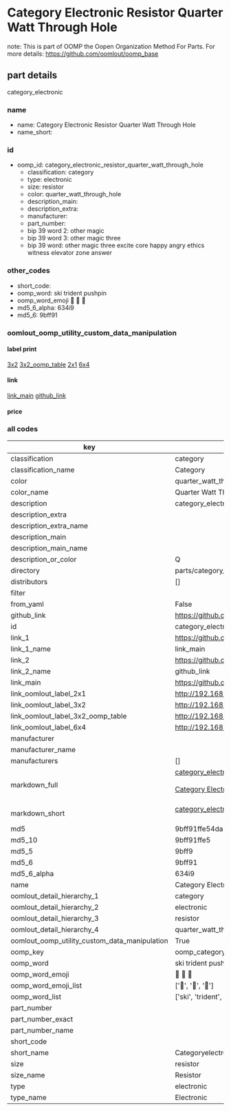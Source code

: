 # Category Electronic Resistor Quarter Watt Through Hole  

note: This is part of OOMP the Oopen Organization Method For Parts. For more details: https://github.com/oomlout/oomp_base

##  part details



category_electronic

### name
* name: Category Electronic Resistor Quarter Watt Through Hole
* name_short: 
### id
* oomp_id: category_electronic_resistor_quarter_watt_through_hole
  * classification: category
  * type: electronic
  * size: resistor
  * color: quarter_watt_through_hole
  * description_main: 
  * description_extra: 
  * manufacturer: 
  * part_number: 
  * bip 39 word 2: other magic
  * bip 39 word 3: other magic three
  * bip 39 word: other magic three excite core happy angry ethics witness elevator zone answer

### other_codes
* short_code: 
* oomp_word: ski trident pushpin
* oomp_word_emoji :ski: :trident: :pushpin:
* md5_6_alpha: 634i9
* md5_6: 9bff91






### oomlout_oomp_utility_custom_data_manipulation
#### label print
[3x2](http://192.168.1.245:1112/?label=oomp%20634i9)
[3x2_oomp_table](http://192.168.1.107:1112/?label=oomp%20634i9)
[2x1](http://192.168.1.242:1112/?label=oomp%20634i9)
[6x4](http://192.168.1.55:1112/?label=oomp%20634i9)    

#### link

[link_main](https://github.com/oomlout/oomlout_oomp_current_version_messy/tree/main/parts/category_electronic_resistor_quarter_watt_through_hole) [github_link](https://github.com/oomlout/oomlout_oomp_part_src/tree/main/parts/category_electronic_resistor_quarter_watt_through_hole)                             

#### price







### all codes 
| key | value |  
| --- | --- |  
| classification | category |  
| classification_name | Category |  
| color | quarter_watt_through_hole |  
| color_name | Quarter Watt Through Hole |  
| description | category_electronic |  
| description_extra |  |  
| description_extra_name |  |  
| description_main |  |  
| description_main_name |  |  
| description_or_color | Q  |  
| directory | parts/category_electronic_resistor_quarter_watt_through_hole |  
| distributors | [] |  
| filter |  |  
| from_yaml | False |  
| github_link | https://github.com/oomlout/oomlout_oomp_part_src/tree/main/parts/category_electronic_resistor_quarter_watt_through_hole |  
| id | category_electronic_resistor_quarter_watt_through_hole |  
| link_1 | https://github.com/oomlout/oomlout_oomp_current_version_messy/tree/main/parts/category_electronic_resistor_quarter_watt_through_hole |  
| link_1_name | link_main |  
| link_2 | https://github.com/oomlout/oomlout_oomp_part_src/tree/main/parts/category_electronic_resistor_quarter_watt_through_hole |  
| link_2_name | github_link |  
| link_main | https://github.com/oomlout/oomlout_oomp_current_version_messy/tree/main/parts/category_electronic_resistor_quarter_watt_through_hole |  
| link_oomlout_label_2x1 | http://192.168.1.242:1112/?label=oomp%20634i9 |  
| link_oomlout_label_3x2 | http://192.168.1.245:1112/?label=oomp%20634i9 |  
| link_oomlout_label_3x2_oomp_table | http://192.168.1.107:1112/?label=oomp%20634i9 |  
| link_oomlout_label_6x4 | http://192.168.1.55:1112/?label=oomp%20634i9 |  
| manufacturer |  |  
| manufacturer_name |  |  
| manufacturers | [] |  
| markdown_full | [category_electronic_resistor_quarter_watt_through_hole](https://github.com/oomlout/oomlout_oomp_current_version_messy/tree/main/parts/category_electronic_resistor_quarter_watt_through_hole)<br>[](https://github.com/oomlout/oomlout_oomp_current_version_messy/tree/main/parts/category_electronic_resistor_quarter_watt_through_hole)<br>[Category Electronic Resistor Quarter Watt Through Hole](https://github.com/oomlout/oomlout_oomp_current_version_messy/tree/main/parts/category_electronic_resistor_quarter_watt_through_hole)<br><br> |  
| markdown_short | [category_electronic_resistor_quarter_watt_through_hole](https://github.com/oomlout/oomlout_oomp_current_version_messy/tree/main/parts/category_electronic_resistor_quarter_watt_through_hole)<br><br> |  
| md5 | 9bff91ffe54da11da39824edc22174e8 |  
| md5_10 | 9bff91ffe5 |  
| md5_5 | 9bff9 |  
| md5_6 | 9bff91 |  
| md5_6_alpha | 634i9 |  
| name | Category Electronic Resistor Quarter Watt Through Hole |  
| oomlout_detail_hierarchy_1 | category |  
| oomlout_detail_hierarchy_2 | electronic |  
| oomlout_detail_hierarchy_3 | resistor |  
| oomlout_detail_hierarchy_4 | quarter_watt_through_hole |  
| oomlout_oomp_utility_custom_data_manipulation | True |  
| oomp_key | oomp_category_electronic_resistor_quarter_watt_through_hole |  
| oomp_word | ski trident pushpin |  
| oomp_word_emoji | :ski: :trident: :pushpin: |  
| oomp_word_emoji_list | [':ski:', ':trident:', ':pushpin:'] |  
| oomp_word_list | ['ski', 'trident', 'pushpin'] |  
| part_number |  |  
| part_number_exact |  |  
| part_number_name |  |  
| short_code |  |  
| short_name | Categoryelectronic |  
| size | resistor |  
| size_name | Resistor |  
| type | electronic |  
| type_name | Electronic |  
